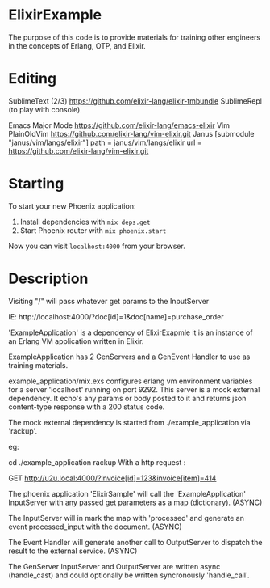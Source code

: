 # ElixirExample

 The purpose of this code is to provide materials for training other 
engineers in the concepts of Erlang, OTP, and Elixir.


# Editing

SublimeText (2/3)
	https://github.com/elixir-lang/elixir-tmbundle
	SublimeRepl (to play with console)

Emacs
	Major Mode
		https://github.com/elixir-lang/emacs-elixir
Vim 
	PlainOldVim
		https://github.com/elixir-lang/vim-elixir.git
	Janus
		[submodule "janus/vim/langs/elixir"]
			path = janus/vim/langs/elixir
			url = https://github.com/elixir-lang/vim-elixir.git



# Starting


To start your new Phoenix application:

1. Install dependencies with `mix deps.get`
2. Start Phoenix router with `mix phoenix.start`

Now you can visit `localhost:4000` from your browser.


# Description

 
Visiting  "/" will pass whatever get params to the InputServer

IE: 
http://localhost:4000/?doc[id]=1&doc[name]=purchase_order


'ExampleApplication' is a dependency of ElixirExapmle it is
an instance of an Erlang VM application written in Elixir.


ExampleApplication has 2 GenServers and a GenEvent Handler
to use as training materials.


example_application/mix.exs configures erlang vm environment variables
for a server 'localhost' running on port 9292. This server is a mock
external dependency. It echo's any params or body posted to it and
returns json content-type response with a 200 status code.

The mock external dependency is started from ./example_application via
'rackup'.

eg:

cd ./example_application
rackup
With a http request :

GET http://u2u.local:4000/?invoice[id]=123&invoice[item]=414

The phoenix application 'ElixirSample' will call the
'ExampleApplication' InputServer with any passed get parameters
as a map (dictionary). (ASYNC)

The InputServer will in mark the map with 'processed' and generate
an event processed_input with the document. (ASYNC)

The Event Handler will generate another call to OutputServer to dispatch
the result to the external service. (ASYNC)

The GenServer InputServer and OutputServer are written async
(handle_cast) and could optionally be written syncronously
'handle_call'.







